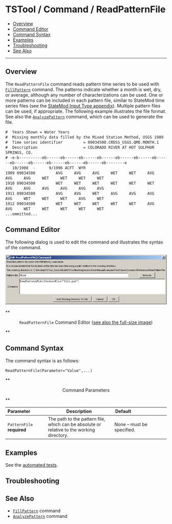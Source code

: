 # TSTool / Command / ReadPatternFile #

* [Overview](#overview)
* [Command Editor](#command-editor)
* [Command Syntax](#command-syntax)
* [Examples](#examples)
* [Troubleshooting](#troubleshooting)
* [See Also](#see-also)

-------------------------

## Overview ##

The `ReadPatternFile` command reads pattern time series to be used with
[`FillPattern`](../FillPattern/FillPattern.md) command.
The patterns indicate whether a month is wet, dry, or average, although any number of characterizations can be used.
One or more patterns can be included in each pattern file, similar to StateMod time series files
(see the [StateMod Input Type appendix](../../datastore-ref/StateMod/StateMod.md)).
Multiple pattern files can be used, if appropriate.
The following example illustrates the file format.
See also the [`AnalyzePattern`](../AnalyzePattern/AnalyzePattern.md) command, which can be used to generate the file.

```
#  Years Shown = Water Years
#  Missing monthly data filled by the Mixed Station Method, USGS 1989
#  Time series identifier         = 09034500.CRDSS_USGS.QME.MONTH.1
#  Description                    = COLORADO RIVER AT HOT SULPHUR SPRINGS, CO.
# -e-b----------eb------eb------eb------eb------eb------eb------eb------eb------eb------eb------eb------eb------eb--------e
   10/1908  -      9/1996 ACFT  WYR
1909 09034500         AVG     AVG     AVG     WET     WET     AVG     AVG     AVG     WET     WET     WET     WET
1910 09034500         WET     WET     WET     WET     WET     WET     AVG     AVG     AVG     AVG     AVG     AVG
1911 09034500         AVG     AVG     WET     AVG     AVG     AVG     AVG     WET     WET     WET     AVG     WET
1912 09034500         WET     WET     WET     WET     WET     AVG     AVG     WET     WET     WET     WET     WET
...ommitted...
```

## Command Editor ##

The following dialog is used to edit the command and illustrates the syntax of the command.

![ReadPatternFile](ReadPatternFile.png)

**<p style="text-align: center;">
`ReadPatternFile` Command Editor (<a href="../ReadPatternFile.png">see also the full-size image</a>)
</p>**

## Command Syntax ##

The command syntax is as follows:

```text
ReadPatternFile(Parameter="Value",...)
```
**<p style="text-align: center;">
Command Parameters
</p>**

|**Parameter**&nbsp;&nbsp;&nbsp;&nbsp;&nbsp;&nbsp;&nbsp;&nbsp;&nbsp;&nbsp;&nbsp;|**Description**|**Default**&nbsp;&nbsp;&nbsp;&nbsp;&nbsp;&nbsp;&nbsp;&nbsp;&nbsp;&nbsp;&nbsp;&nbsp;&nbsp;&nbsp;&nbsp;&nbsp;&nbsp;&nbsp;&nbsp;&nbsp;&nbsp;&nbsp;&nbsp;&nbsp;&nbsp;&nbsp;&nbsp;|
|--------------|-----------------|-----------------|
|`PatternFile`<br>**required**|The path to the pattern file, which can be absolute or relative to the working directory.|None – must be specified.|

## Examples ##

See the [automated tests](https://github.com/OpenCDSS/cdss-app-tstool-test/tree/master/test/regression/commands/general/ReadPatternFile).

## Troubleshooting ##

## See Also ##

* [`FillPattern`](../FillPattern/FillPattern.md) command
* [`AnalyzePattern`](../AnalyzePattern/AnalyzePattern.md) command
